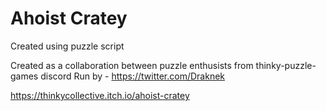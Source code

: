 # Ahoist Cratey
Created using puzzle script

Created as a collaboration between puzzle enthusists from thinky-puzzle-games discord
Run by - https://twitter.com/Draknek

https://thinkycollective.itch.io/ahoist-cratey
